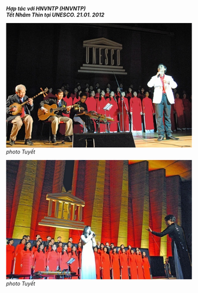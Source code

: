 <!--
title: Tết Nhâm Thìn UNESCO 2012
author: Nguyễn Tích Kỳ
status: completed
-->


***Hợp tác với HNVNTP (HNVNTP)***  
***Tết Nhâm Thìn tại UNESCO. 21.01. 2012***

![](1.jpg)  
*photo Tuyết*


![](2.jpg)  
*photo Tuyết*
